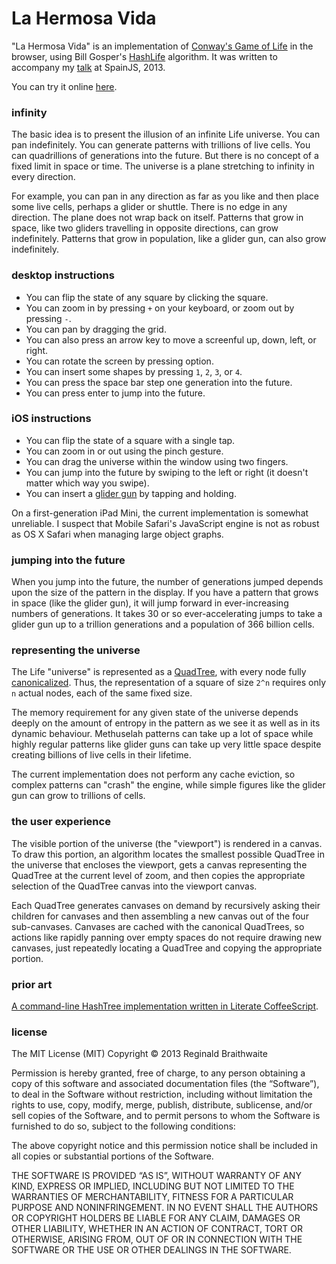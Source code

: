 # La Hermosa Vida

"La Hermosa Vida" is an implementation of [Conway's Game of Life][gol] in the browser, using Bill Gosper's [HashLife] algorithm. It was written to accompany my [talk][lhs] at SpainJS, 2013.

You can try it online [here][try].

[gol]: https://en.wikipedia.org/wiki/Conway's_Game_of_Life
[HashLife]: https://en.wikipedia.org/wiki/Hashlife
[lhs]: http://www.haikudeck.com/p/x2kAbNDLL9/la-hermosa-vida

### infinity

The basic idea is to present the illusion of an infinite Life universe. You can pan indefinitely. You can generate patterns with trillions of live cells. You can quadrillions of generations into the future. But there is no concept of a fixed limit in space or time. The universe is a plane stretching to infinity in every direction.

For example, you can pan in any direction as far as you like and then place some live cells, perhaps a glider or shuttle. There is no edge in any direction. The plane does not wrap back on itself. Patterns that grow in space, like two gliders travelling in opposite directions, can grow indefinitely. Patterns that grow in population, like a glider gun, can also grow indefinitely.

### desktop instructions

* You can flip the state of any square by clicking the square.
* You can zoom in by pressing `+` on your keyboard, or zoom out by pressing `-`.
* You can pan by dragging the grid.
* You can also press an arrow key to move a screenful up, down, left, or right.
* You can rotate the screen by pressing option.
* You can insert some shapes by pressing `1`, `2`, `3`, or `4`.
* You can press the space bar step one generation into the future.
* You can press enter to jump into the future.

### iOS instructions

* You can flip the state of a square with a single tap.
* You can zoom in or out using the pinch gesture.
* You can drag the universe within the window using two fingers.
* You can jump into the future by swiping to the left or right (it doesn't matter which way you swipe).
* You can insert a [glider gun][ggg] by tapping and holding. 

[ggg]: http://www.conwaylife.com/wiki/index.php?title=Gosper_glider_gun
[try]: http://raganwald.com/LaHermosaVida

On a first-generation iPad Mini, the current implementation is somewhat unreliable. I suspect that Mobile Safari's JavaScript engine is not as robust as OS X Safari when managing large object graphs.

### jumping into the future

When you jump into the future, the number of generations jumped depends upon the size of the pattern in the display. If you have a pattern that grows in space (like the glider gun), it will jump forward in ever-increasing numbers of generations. It takes 30 or so ever-accelerating jumps to take a glider gun up to a trillion generations and a population of 366 billion cells.

### representing the universe

The Life "universe" is represented as a [QuadTree][qt], with every node fully [canonicalized][canon]. Thus, the representation of a square of size `2^n` requires only `n` actual nodes, each of the same fixed size.

[qt]: https://en.wikipedia.org/wiki/QuadTree
[canon]: https://en.wikipedia.org/wiki/Canonicalization

The memory requirement for any given state of the universe depends deeply on the amount of entropy in the pattern as we see it as well as in its dynamic behaviour. Methuselah patterns can take up a lot of space while highly regular patterns like glider guns can take up very little space despite creating billions of live cells in their lifetime.

The current implementation does not perform any cache eviction, so complex patterns can "crash" the engine, while simple figures like the glider gun can grow to trillions of cells.

### the user experience

The visible portion of the universe (the "viewport") is rendered in a canvas. To draw this portion, an algorithm locates the smallest possible QuadTree in the universe that encloses the viewport, gets a canvas representing the QuadTree at the current level of zoom, and then copies the appropriate selection of the QuadTree canvas into the viewport canvas.

Each QuadTree generates canvases on demand by recursively asking their children for canvases and then assembling a new canvas out of the four sub-canvases. Canvases are cached with the canonical QuadTrees, so actions like rapidly panning over empty spaces do not require drawing new canvases, just repeatedly locating a QuadTree and copying the appropriate portion.

### prior art

[A command-line HashTree implementation written in Literate CoffeeScript][ru].

[SpainJS]: http://spainjs.org
[ru]: http://recursiveuniver.se

### license

The MIT License (MIT)
Copyright © 2013 Reginald Braithwaite

Permission is hereby granted, free of charge, to any person obtaining a copy of this software and associated documentation files (the “Software”), to deal in the Software without restriction, including without limitation the rights to use, copy, modify, merge, publish, distribute, sublicense, and/or sell copies of the Software, and to permit persons to whom the Software is furnished to do so, subject to the following conditions:

The above copyright notice and this permission notice shall be included in all copies or substantial portions of the Software.

THE SOFTWARE IS PROVIDED “AS IS”, WITHOUT WARRANTY OF ANY KIND, EXPRESS OR IMPLIED, INCLUDING BUT NOT LIMITED TO THE WARRANTIES OF MERCHANTABILITY, FITNESS FOR A PARTICULAR PURPOSE AND NONINFRINGEMENT. IN NO EVENT SHALL THE AUTHORS OR COPYRIGHT HOLDERS BE LIABLE FOR ANY CLAIM, DAMAGES OR OTHER LIABILITY, WHETHER IN AN ACTION OF CONTRACT, TORT OR OTHERWISE, ARISING FROM, OUT OF OR IN CONNECTION WITH THE SOFTWARE OR THE USE OR OTHER DEALINGS IN THE SOFTWARE.